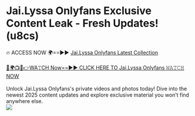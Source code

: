 # Jai.Lyssa Onlyfans Exclusive Content Leak - Fresh Updates! (u8cs)

🔥 ACCESS NOW 🌍==►► <a href="https://tinyurl.com/kvy9nzfs" rel="nofollow">Jai.Lyssa Onlyfans Latest Collection</a>
<br><br>
[🔴🌍📺📱👉WA𝚃CH Now==►► CLICK HERE TO Jai.Lyssa Onlyfans 𝚆𝙰𝚃𝙲𝙷 NOW](https://tinyurl.com/kvy9nzfs)
<br><br>
Unlock Jai.Lyssa Onlyfans's private videos and photos today! Dive into the newest 2025 content updates and explore exclusive material you won’t find anywhere else.
<br>
<a href="https://tinyurl.com/kvy9nzfs" rel="nofollow" data-target="animated-image.originalLink"><img src="https://camo.githubusercontent.com/8a4f000d20f83aca3bf7ec5f350d767afa0574a8a352519fd8cfa583a6f93a33/68747470733a2f2f692e696d6775722e636f6d2f644a486b345a712e676966" data-canonical-src="https://i.imgur.com/dJHk4Zq.gif" style="max-width: 100%; display: inline-block;" data-target="animated-image.originalImage"></a>
<br>
